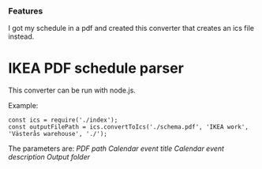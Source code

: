 ### Features

I got my schedule in a pdf and created this converter that creates an ics file instead. 

# IKEA PDF schedule parser

This converter can be run with node.js.

Example: 

    const ics = require('./index');
	const outputFilePath = ics.convertToIcs('./schema.pdf', 'IKEA work', 'Västerås warehouse', './');

    
The parameters are:
*PDF path*
*Calendar event title*
*Calendar event description*
*Output folder*

